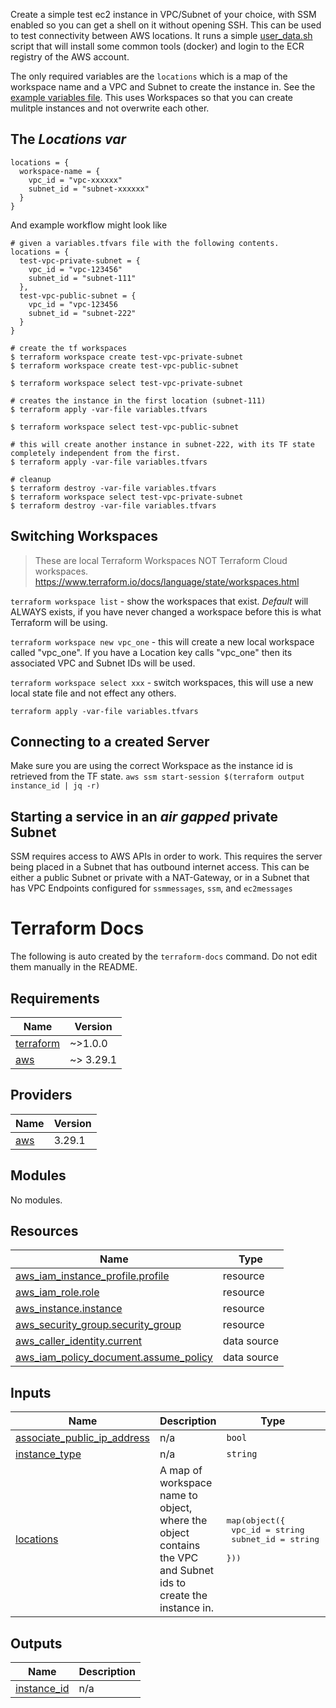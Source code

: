 Create a simple test ec2 instance in VPC/Subnet of your choice, with SSM enabled so you can get a shell on it without opening SSH.
This can be used to test connectivity between AWS locations.
It runs a simple [user_data.sh](user_data.sh) script that will install some common tools (docker) and login to the ECR registry of the AWS account.

The only required variables are the `locations` which is a map of the workspace name and a VPC and Subnet to create the instance in. See the [example variables file](example-vars.tfvars).
This uses Workspaces so that you can create mulitple instances and not overwrite each other.

## The _Locations var_

```
locations = {
  workspace-name = {
    vpc_id = "vpc-xxxxxx"
    subnet_id = "subnet-xxxxxx"
  }
}
```

And example workflow might look like
```
# given a variables.tfvars file with the following contents.
locations = {
  test-vpc-private-subnet = {
    vpc_id = "vpc-123456"
    subnet_id = "subnet-111"
  },
  test-vpc-public-subnet = {
    vpc_id = "vpc-123456
    subnet_id = "subnet-222"
  }
}

# create the tf workspaces
$ terraform workspace create test-vpc-private-subnet
$ terraform workspace create test-vpc-public-subnet

$ terraform workspace select test-vpc-private-subnet

# creates the instance in the first location (subnet-111)
$ terraform apply -var-file variables.tfvars 

$ terraform workspace select test-vpc-public-subnet

# this will create another instance in subnet-222, with its TF state completely independent from the first.
$ terraform apply -var-file variables.tfvars 

# cleanup
$ terraform destroy -var-file variables.tfvars
$ terraform workspace select test-vpc-private-subnet
$ terraform destroy -var-file variables.tfvars
```

## Switching Workspaces

> These are local Terraform Workspaces NOT Terraform Cloud workspaces.
> https://www.terraform.io/docs/language/state/workspaces.html

`terraform workspace list` - show the workspaces that exist. _Default_ will ALWAYS exists, if you have never changed a workspace before this is what Terraform will be using.

`terraform workspace new vpc_one` - this will create a new local workspace called "vpc_one". If you have a Location key calls "vpc_one" then its associated VPC and Subnet IDs will be used.

`terraform workspace select xxx` - switch workspaces, this will use a new local state file and not effect any others.

`terraform apply -var-file variables.tfvars`

## Connecting to a created Server

Make sure you are using the correct Workspace as the instance id is retrieved from the TF state.
`aws ssm start-session $(terraform output instance_id | jq -r)`

## Starting a service in an _air gapped_ private Subnet

SSM requires access to AWS APIs in order to work. This requires the server being placed in a Subnet that has outbound internet access. This can be either a public Subnet or private with a NAT-Gateway, or in a Subnet that has VPC Endpoints configured for `ssmmessages`, `ssm`, and `ec2messages`

# Terraform Docs
The following is auto created by the `terraform-docs` command. Do not edit them manually in the README.
<!-- BEGIN_TF_DOCS -->
## Requirements

| Name | Version |
|------|---------|
| <a name="requirement_terraform"></a> [terraform](#requirement\_terraform) | ~>1.0.0 |
| <a name="requirement_aws"></a> [aws](#requirement\_aws) | ~> 3.29.1 |

## Providers

| Name | Version |
|------|---------|
| <a name="provider_aws"></a> [aws](#provider\_aws) | 3.29.1 |

## Modules

No modules.

## Resources

| Name | Type |
|------|------|
| [aws_iam_instance_profile.profile](https://registry.terraform.io/providers/hashicorp/aws/latest/docs/resources/iam_instance_profile) | resource |
| [aws_iam_role.role](https://registry.terraform.io/providers/hashicorp/aws/latest/docs/resources/iam_role) | resource |
| [aws_instance.instance](https://registry.terraform.io/providers/hashicorp/aws/latest/docs/resources/instance) | resource |
| [aws_security_group.security_group](https://registry.terraform.io/providers/hashicorp/aws/latest/docs/resources/security_group) | resource |
| [aws_caller_identity.current](https://registry.terraform.io/providers/hashicorp/aws/latest/docs/data-sources/caller_identity) | data source |
| [aws_iam_policy_document.assume_policy](https://registry.terraform.io/providers/hashicorp/aws/latest/docs/data-sources/iam_policy_document) | data source |

## Inputs

| Name | Description | Type | Default | Required |
|------|-------------|------|---------|:--------:|
| <a name="input_associate_public_ip_address"></a> [associate\_public\_ip\_address](#input\_associate\_public\_ip\_address) | n/a | `bool` | `false` | no |
| <a name="input_instance_type"></a> [instance\_type](#input\_instance\_type) | n/a | `string` | `"t3.nano"` | no |
| <a name="input_locations"></a> [locations](#input\_locations) | A map of workspace name to object, where the object contains the VPC and Subnet ids to create the instance in. | <pre>map(object({<br>    vpc_id    = string<br>    subnet_id = string<br>  }))</pre> | n/a | yes |

## Outputs

| Name | Description |
|------|-------------|
| <a name="output_instance_id"></a> [instance\_id](#output\_instance\_id) | n/a |
<!-- END_TF_DOCS -->